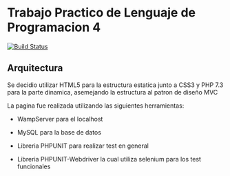 # Trabajo Practico de Lenguaje de Programacion 4

[![Build Status](https://travis-ci.org/eze92/TPLP4.svg?branch=master)](https://travis-ci.org/eze92/TPLP4)

## Arquitectura

Se decidio utilizar HTML5 para la estructura estatica junto a CSS3 y PHP 7.3 para la parte dinamica, asemejando la estructura al patron de diseño MVC

La pagina fue realizada utilizando las siguientes herramientas:

+ WampServer para el localhost

+ MySQL para la base de datos

+ Libreria PHPUNIT para realizar test en general

+ Libreria PHPUNIT-Webdriver la cual utiliza selenium para los test funcionales


